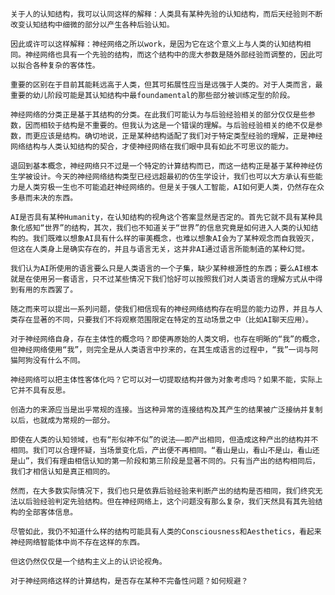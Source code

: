 
    关于人的认知结构，我可以认同这样的解释：人类具有某种先验的认知结构，而后天经验则不断改变认知结构中细微的部分以产生各种后验认知。

    因此或许可以这样解释：神经网络之所以work，是因为它在这个意义上与人类的认知结构相同。神经网络也具有一个先验的结构，而这个结构中的庞大参数是随外部经验而调整的，因此可以拟合各种复杂的客体性。

    重要的区别在于目前其能耗远高于人类，但其可拓展性应当是远强于人类的。对于人类而言，最重要的幼儿阶段可能是其认知结构中最foundamental的那些部分被训练定型的阶段。

    神经网络的分类正是基于其结构的分类。在此我们可能认为与后验经验相关的部分仅仅是些参数，因而相较于结构是不重要的。但我认为这是一个错误的理解。与后验经验相关的绝不仅是参数，而更应该是结构。确切地说，正是某种结构适配了我们对于特定类型经验的理解，正是神经网络结构与人类认知结构的契合，才使神经网络在我们眼中具有如此不可思议的能力。

    退回到基本概念，神经网络只不过是一个特定的计算结构而已，而这一结构正是基于某种神经仿生学被设计。今天的神经网络结构类型已经远超最初的仿生学设计，我们也可以大方承认有些能力是人类穷极一生也不可能追赶神经网络的。但是关于强人工智能，AI如何更人类，仍然存在众多悬而未决的东西。

    AI是否具有某种Humanity，在认知结构的视角这个答案显然是否定的。首先它就不具有某种具象化感知“世界”的结构，其次，我们也不知道关于“世界”的信息究竟是如何进入人类的认知结构的。我们既难以想象AI具有什么样的审美概念，也难以想象AI会为了某种观念而自我毁灭，但这在人类身上是确实存在的，并且与语言无关，这并非AI通过语言所能制造的某种幻觉。

    我们认为AI所使用的语言要么只是人类语言的一个子集，缺少某种根源性的东西；要么AI根本就是在使用另一套语言，只不过某些情况下我们恰好可以按照我们对人类语言的理解方式从中得到有用的东西罢了。

    随之而来可以提出一系列问题，使我们相信现有的神经网络结构存在明显的能力边界，并且与人类存在显著的不同，只要我们不将观察范围限定在特定的互动场景之中（比如AI聊天应用）。

    对于神经网络自身，存在主体性的概念吗？即使再原始的人类文明，也存在明晰的“我”的概念，但神经网络使用“我”，则完全是从人类语言中抄来的，在其生成语言的过程中，“我”一词与阿猫阿狗没有什么不同。

    神经网络可以把主体性客体化吗？它可以对一切提取结构并做为对象考虑吗？如果不能，实际上它并不具有反思。

    创造力的来源应当是出乎常规的连接。当这种异常的连接结构及其产生的结果被广泛接纳并复制以后，也就成为常规的一部分。

    即使在人类的认知领域，也有“形似神不似”的说法——即产出相同，但造成这种产出的结构并不相同。我们可以合理怀疑，当场景变化后，产出便不再相同。“看山是山，看山不是山，看山还是山”，我们有理由相信认知的第一阶段和第三阶段是显著不同的。只有当产出的结构相同后，我们才相信认知是真正相同的。

    然而，在大多数实际情况下，我们也只是依靠后验经验来判断产出的结构是否相同，我们终究无法以后验经验判定先验结构。但在神经网络上，这个问题没有那么复杂，我们天然具有其先验结构的全部客体信息。

    尽管如此，我仍不知道什么样的结构可能具有人类的Consciousness和Aesthetics，看起来神经网络智能体中尚不存在这样的东西。

    但这仍然仅仅是一个结构主义上的认识论视角。

    对于神经网络这样的计算结构，是否存在某种不完备性问题？如何规避？

